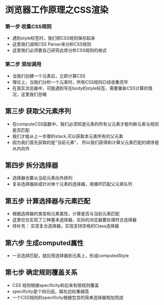# 浏览器工作原理之CSS渲染

### 第一步  收集CSS规则
- 遇到style标签时，我们把CSS规则保存起来
- 这里我们调用CSS Parser来分析CSS规则
- 这里我们必须要自己研究此库分析CSS规则的格式



### 第二步 添加调用
- 当我们创建一个元素后，立即计算CSS
- 理论上，当我们分析一个元素时，所有CSS规则已经收集完毕
- 在真实浏览器中，可能遇到写在body的style标签，需要重新CSS计算的情况，这里我们忽略

## 第三步 获取父元素序列
- 在computeCSS函数中，我们必须知道元素的所有父元素才能判断元素与规则是否匹配
- 我们才能从上一步骤的stack,可以获取本元素所有的父元素
- 因为我们首先获取的是"当前元素"， 所以我们获得和计算父元素匹配的顺序是从内向外


## 第四步 拆分选择器

- 选择器也要从当前元素向外排列
- 复杂选择器拆成针对单个元素的选择器，用循环匹配父元素队列


## 第五步 计算选择器与元素匹配
- 根据选择器的类型和元素属性，计算是否与当前元素匹配
- 这里仅仅实现了三种基本选择器，实际的浏览器要处理符合选择器
- 待补充： 实现复合选择器，实现支持空格的Class选择器

## 第六步 生成computed属性
- 一旦选择匹配，就应用选择器到元素上，形成computedStyle

## 第七步 确定规则覆盖关系
- CSS 规则根据specificity和后来有限规则覆盖
- specificity是个四元组，越左边权重越高
- 一个CSS规则的specificity根据包含的简单选择器相加而成



